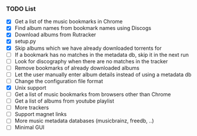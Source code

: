 ### TODO List

- [x] Get a list of the music bookmarks in Chrome
- [x] Find album names from bookmark names using Discogs
- [x] Download albums from Rutracker
- [x] setup.py
- [x] Skip albums which we have already downloaded torrents for
- [ ] If a bookmark has no matches in the metadata db, skip it in the next run
- [ ] Look for discography when there are no matches in the tracker
- [ ] Remove bookmarks of already downloaded albums
- [ ] Let the user manually enter album details instead of using a metadata db
- [ ] Change the configuration file format
- [x] Unix support
- [ ] Get a list of music bookmarks from browsers other than Chrome
- [ ] Get a list of albums from youtube playlist
- [ ] More trackers
- [ ] Support magnet links
- [ ] More music metadata databases (musicbrainz, freedb, ..)
- [ ] Minimal GUI